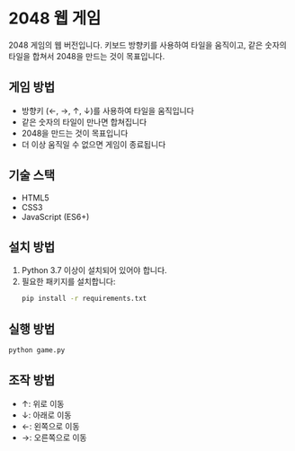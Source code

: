# 2048 웹 게임

2048 게임의 웹 버전입니다. 키보드 방향키를 사용하여 타일을 움직이고, 같은 숫자의 타일을 합쳐서 2048을 만드는 것이 목표입니다.

## 게임 방법
- 방향키 (←, →, ↑, ↓)를 사용하여 타일을 움직입니다
- 같은 숫자의 타일이 만나면 합쳐집니다
- 2048을 만드는 것이 목표입니다
- 더 이상 움직일 수 없으면 게임이 종료됩니다

## 기술 스택
- HTML5
- CSS3
- JavaScript (ES6+)

## 설치 방법

1. Python 3.7 이상이 설치되어 있어야 합니다.
2. 필요한 패키지를 설치합니다:
   ```bash
   pip install -r requirements.txt
   ```

## 실행 방법

```bash
python game.py
```

## 조작 방법

- ↑: 위로 이동
- ↓: 아래로 이동
- ←: 왼쪽으로 이동
- →: 오른쪽으로 이동 